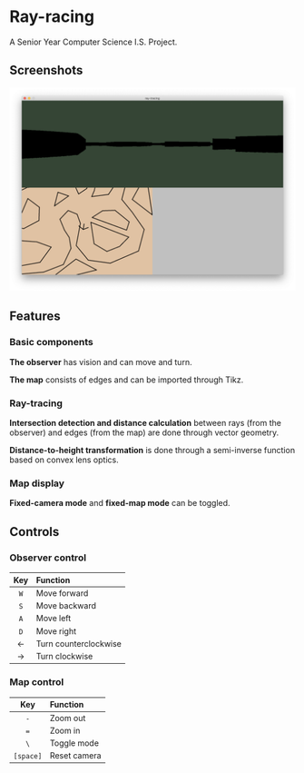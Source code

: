 # Ray-racing

A Senior Year Computer Science I.S. Project.

## Screenshots

![Screenshot](assets/screen.png)

## Features

### Basic components

**The observer** has vision and can move and turn.

**The map** consists of edges and can be imported through Tikz.

### Ray-tracing

**Intersection detection and distance calculation** between rays (from the observer) and edges (from the map) are done through vector geometry.

**Distance-to-height transformation** is done through a semi-inverse function based on convex lens optics.

### Map display

**Fixed-camera mode** and **fixed-map mode** can be toggled.

## Controls

### Observer control

|Key|Function|
|:---:|:---|
|`W`|Move forward|
|`S`|Move backward|
|`A`|Move left|
|`D`|Move right|
|&#8592;|Turn counterclockwise|
|&#8594;|Turn clockwise|

### Map control

|Key|Function|
|:---:|:---|
|`-`|Zoom out|
|`=`|Zoom in|
|`\`|Toggle mode|
|`[space]`|Reset camera|

